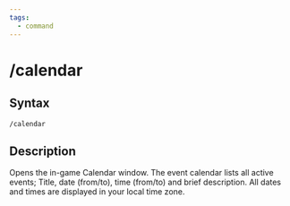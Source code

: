 ```yaml
---
tags:
  - command
---
```


# /calendar

## Syntax

<!--cmd-syntax-start-->
```eqcommand
/calendar
```
<!--cmd-syntax-end-->

## Description

<!--cmd-desc-start-->
Opens the in-game Calendar window. The event calendar lists all active events; Title, date (from/to), time (from/to) and brief description. All dates and times are displayed in your local time zone.
<!--cmd-desc-end-->